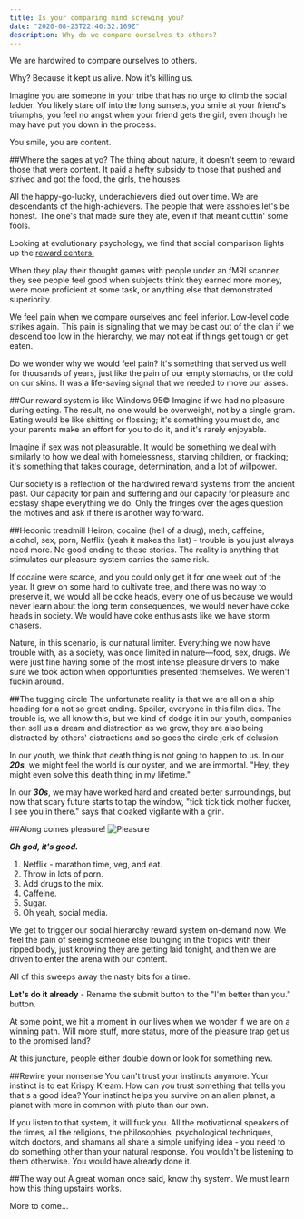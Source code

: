 ```yaml
---
title: Is your comparing mind screwing you?
date: "2020-08-23T22:40:32.169Z"
description: Why do we compare ourselves to others?
---
```


We are hardwired to compare ourselves to others.

Why? Because it kept us alive. Now it's killing us.

Imagine you are someone in your tribe that has no urge to climb the social ladder. You likely stare off into the long sunsets, you smile at your friend's triumphs, you feel no angst when your friend gets the girl, even though he may have put you down in the process.

You smile, you are content.

##Where the sages at yo?
The thing about nature, it doesn't seem to reward those that were content. It paid a hefty subsidy to those that pushed and strived and got the food, the girls, the houses.

All the happy-go-lucky, underachievers died out over time. We are descendants of the high-achievers. The people that were assholes let's be honest. The one's that made sure they ate, even if that meant cuttin' some fools.

Looking at evolutionary psychology, we find that social comparison lights up the [reward centers.](https://www.ncbi.nlm.nih.gov/pmc/articles/PMC4222713/)

When they play their thought games with people under an fMRI scanner, they see people feel good when subjects think they earned more money, were more proficient at some task, or anything else that demonstrated superiority.

We feel pain when we compare ourselves and feel inferior. Low-level code strikes again. This pain is signaling that we may be cast out of the clan if we descend too low in the hierarchy, we may not eat if things get tough or get eaten.

Do we wonder why we would feel pain? It's something that served us well for thousands of years, just like the pain of our empty stomachs, or the cold on our skins. It was a life-saving signal that we needed to move our asses.

##Our reward system is like Windows 95©
Imagine if we had no pleasure during eating. The result, no one would be overweight, not by a single gram. Eating would be like shitting or flossing; it's something you must do, and your parents make an effort for you to do it, and it's rarely enjoyable.

Imagine if sex was not pleasurable. It would be something we deal with similarly to how we deal with homelessness, starving children, or fracking; it's something that takes courage, determination, and a lot of willpower.

Our society is a reflection of the hardwired reward systems from the ancient past. Our capacity for pain and suffering and our capacity for pleasure and ecstasy shape everything we do. Only the fringes over the ages question the motives and ask if there is another way forward.

##Hedonic treadmill
Heiron, cocaine (hell of a drug), meth, caffeine, alcohol, sex, porn, Netflix (yeah it makes the list) - trouble is you just always need more. No good ending to these stories. The reality is anything that stimulates our pleasure system carries the same risk.

If cocaine were scarce, and you could only get it for one week out of the year. It grew on some hard to cultivate tree, and there was no way to preserve it, we would all be coke heads, every one of us because we would never learn about the long term consequences, we would never have coke heads in society. We would have coke enthusiasts like we have storm chasers.

Nature, in this scenario, is our natural limiter. Everything we now have trouble with, as a society, was once limited in nature—food, sex, drugs. We were just fine having some of the most intense pleasure drivers to make sure we took action when opportunities presented themselves. We weren't fuckin around.

##The tugging circle
The unfortunate reality is that we are all on a ship heading for a not so great ending. Spoiler, everyone in this film dies. The trouble is, we all know this, but we kind of dodge it in our youth, companies then sell us a dream and distraction as we grow, they are also being distracted by others' distractions and so goes the circle jerk of delusion.

In our youth, we think that death thing is not going to happen to us. In our **_20s_**, we might feel the world is our oyster, and we are immortal. "Hey, they might even solve this death thing in my lifetime."

In our **_30s_**, we may have worked hard and created better surroundings, but now that scary future starts to tap the window, "tick tick tick mother fucker, I see you in there." says that cloaked vigilante with a grin.

##Along comes pleasure!
![Pleasure](https://media.giphy.com/media/LwjQ4GrYDudcA/source.gif)

**_Oh god, it's good._**

1. Netflix - marathon time, veg, and eat.
2. Throw in lots of porn.
3. Add drugs to the mix.
4. Caffeine.
5. Sugar.
6. Oh yeah, social media.

We get to trigger our social hierarchy reward system on-demand now. We feel the pain of seeing someone else lounging in the tropics with their ripped body, just knowing they are getting laid tonight, and then we are driven to enter the arena with our content.

All of this sweeps away the nasty bits for a time.

**Let's do it already** - Rename the submit button to the "I'm better than you." button.

At some point, we hit a moment in our lives when we wonder if we are on a winning path. Will more stuff, more status, more of the pleasure trap get us to the promised land?

At this juncture, people either double down or look for something new.

##Rewire your nonsense
You can't trust your instincts anymore. Your instinct is to eat Krispy Kream. How can you trust something that tells you that's a good idea? Your instinct helps you survive on an alien planet, a planet with more in common with pluto than our own.

If you listen to that system, it will fuck you. All the motivational speakers of the times, all the religions, the philosophies, psychological techniques, witch doctors, and shamans all share a simple unifying idea - you need to do something other than your natural response. You wouldn't be listening to them otherwise. You would have already done it.

##The way out
A great woman once said, know thy system. We must learn how this thing upstairs works.

More to come...
